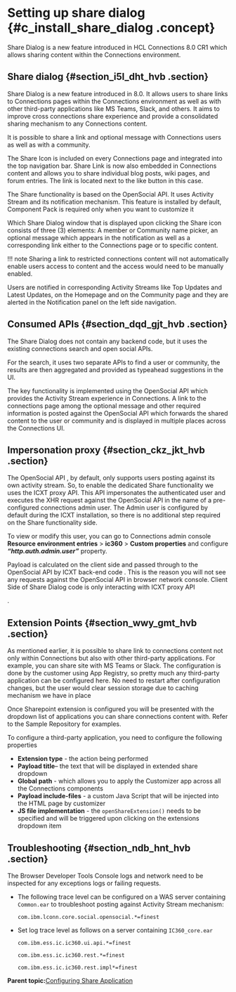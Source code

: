 # Setting up share dialog {#c_install_share_dialog .concept}

Share Dialog is a new feature introduced in HCL Connections 8.0 CR1 which allows sharing content within the Connections environment.

## Share dialog {#section_i5l_dht_hvb .section}

Share Dialog is a new feature introduced in 8.0. It allows users to share links to Connections pages within the Connections environment as well as with other third-party applications like MS Teams, Slack, and others. It aims to improve cross connections share experience and provide a consolidated sharing mechanism to any Connections content.

It is possible to share a link and optional message with Connections users as well as with a community.

The Share Icon is included on every Connections page and integrated into the top navigation bar. Share Link is now also embedded in Connections content and allows you to share individual blog posts, wiki pages, and forum entries. The link is located next to the like button in this case.

The Share functionality is based on the OpenSocial API. It uses Activity Stream and its notification mechanism. This feature is installed by default, Component Pack is required only when you want to customize it

Which Share Dialog window that is displayed upon clicking the Share icon consists of three \(3\) elements: A member or Community name picker, an optional message which appears in the notification as well as a corresponding link either to the Connections page or to specific content.

!!! note
    Sharing a link to restricted connections content will not automatically enable users access to content and the access would need to be manually enabled.

Users are notified in corresponding Activity Streams like Top Updates and Latest Updates, on the Homepage and on the Community page and they are alerted in the Notification panel on the left side navigation.

## Consumed APIs {#section_dqd_gjt_hvb .section}

The Share Dialog does not contain any backend code, but it uses the existing connections search and open social APIs.

For the search, it uses two separate APIs to find a user or community, the results are then aggregated and provided as typeahead suggestions in the UI.

The key functionality is implemented using the OpenSocial API which provides the Activity Stream experience in Connections. A link to the connections page among the optional message and other required information is posted against the OpenSocial API which forwards the shared content to the user or community and is displayed in multiple places across the Connections UI.

## Impersonation proxy {#section_ckz_jkt_hvb .section}

The OpenSocial API , by default, only supports users posting against its own activity stream. So, to enable the dedicated Share functionality we uses the ICXT proxy API. This API impersonates the authenticated user and executes the XHR request against the OpenSocial API in the name of a pre-configured connections admin user. The Admin user is configured by default during the ICXT installation, so there is no additional step required on the Share functionality side.

To view or modify this user, you can go to Connections admin console **Resource environment entries** \> **ic360** \> **Custom properties** and configure ***“http.auth.admin.user”*** property.

Payload is calculated on the client side and passed through to the OpenSocial API by ICXT back-end code . This is the reason you will not see any requests against the OpenSocial API in browser network console. Client Side of Share Dialog code is only interacting with ICXT proxy API

.

## Extension Points {#section_wwy_gmt_hvb .section}

As mentioned earlier, it is possible to share link to connections content not only within Connections but also with other third-party applications. For example, you can share site with MS Teams or Slack. The configuration is done by the customer using App Registry, so pretty much any third-party application can be configured here. No need to restart after configuration changes, but the user would clear session storage due to caching mechanism we have in place

Once Sharepoint extension is configured you will be presented with the dropdown list of applications you can share connections content with. Refer to the Sample Repository for examples.

To configure a third-party application, you need to configure the following properties

-   **Extension type** - the action being performed
-   **Payload title**– the text that will be displayed in extended share dropdown
-   **Global path** - which allows you to apply the Customizer app across all the Connections components
-   **Payload include-files** - a custom Java Script that will be injected into the HTML page by customizer
-   **JS file implementation** - the `openShareExtension()` needs to be specified and will be triggered upon clicking on the extensions dropdown item

## Troubleshooting {#section_ndb_hnt_hvb .section}

The Browser Developer Tools Console logs and network need to be inspected for any exceptions logs or failing requests.

-   The following trace level can be configured on a WAS server containing `Common.ear` to troubleshoot posting against Activity Stream mechanism:

    ``` {#codeblock_hg5_mnt_hvb}
    com.ibm.lconn.core.social.opensocial.*=finest 
    ```

-   Set log trace level as follows on a server containing `IC360_core.ear`

    ``` {#codeblock_eks_pnt_hvb}
    com.ibm.ess.ic.ic360.ui.api.*=finest 
    ```

    ``` {#codeblock_dl5_qnt_hvb}
    com.ibm.ess.ic.ic360.rest.*=finest 
    ```

    ``` {#codeblock_yk3_rnt_hvb}
    com.ibm.ess.ic.ic360.rest.impl*=finest
    ```


**Parent topic:**[Configuring Share Application](../install/c_install_share_application.md)

